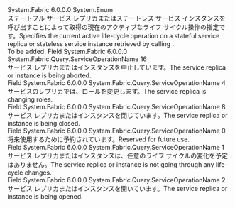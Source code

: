 <Type Name="ServiceOperationName" FullName="System.Fabric.Query.ServiceOperationName">
  <TypeSignature Language="C#" Value="public enum ServiceOperationName" />
  <TypeSignature Language="ILAsm" Value=".class public auto ansi sealed ServiceOperationName extends System.Enum" />
  <TypeSignature Language="DocId" Value="T:System.Fabric.Query.ServiceOperationName" />
  <TypeSignature Language="VB.NET" Value="Public Enum ServiceOperationName" />
  <TypeSignature Language="F#" Value="type ServiceOperationName = " />
  <AssemblyInfo>
    <AssemblyName>System.Fabric</AssemblyName>
    <AssemblyVersion>6.0.0.0</AssemblyVersion>
  </AssemblyInfo>
  <Base>
    <BaseTypeName>System.Enum</BaseTypeName>
  </Base>
  <Docs>
    <summary>
      <para><span data-ttu-id="e38da-101">ステートフル サービス レプリカまたはステートレス サービス インスタンスを呼び出すことによって取得の現在のアクティブなライフ サイクル操作の指定<see cref="M:System.Fabric.FabricClient.QueryClient.GetDeployedReplicaListAsync(System.String,System.Uri)" />です。</span><span class="sxs-lookup"><span data-stu-id="e38da-101">Specifies the current active life-cycle operation on a stateful service replica or stateless service instance retrieved by calling <see cref="M:System.Fabric.FabricClient.QueryClient.GetDeployedReplicaListAsync(System.String,System.Uri)" />.</span></span></para>
    </summary>
    <remarks>To be added.</remarks>
  </Docs>
  <Members>
    <Member MemberName="Abort">
      <MemberSignature Language="C#" Value="Abort" />
      <MemberSignature Language="ILAsm" Value=".field public static literal valuetype System.Fabric.Query.ServiceOperationName Abort = int32(16)" />
      <MemberSignature Language="DocId" Value="F:System.Fabric.Query.ServiceOperationName.Abort" />
      <MemberSignature Language="VB.NET" Value="Abort" />
      <MemberSignature Language="F#" Value="Abort = 16" Usage="System.Fabric.Query.ServiceOperationName.Abort" />
      <MemberType>Field</MemberType>
      <AssemblyInfo>
        <AssemblyName>System.Fabric</AssemblyName>
        <AssemblyVersion>6.0.0.0</AssemblyVersion>
      </AssemblyInfo>
      <ReturnValue>
        <ReturnType>System.Fabric.Query.ServiceOperationName</ReturnType>
      </ReturnValue>
      <MemberValue>16</MemberValue>
      <Docs>
        <summary>
          <para><span data-ttu-id="e38da-102">サービス レプリカまたはインスタンスを中止しています。</span><span class="sxs-lookup"><span data-stu-id="e38da-102">The service replica or instance is being aborted.</span></span></para>
        </summary>
      </Docs>
    </Member>
    <Member MemberName="ChangeRole">
      <MemberSignature Language="C#" Value="ChangeRole" />
      <MemberSignature Language="ILAsm" Value=".field public static literal valuetype System.Fabric.Query.ServiceOperationName ChangeRole = int32(4)" />
      <MemberSignature Language="DocId" Value="F:System.Fabric.Query.ServiceOperationName.ChangeRole" />
      <MemberSignature Language="VB.NET" Value="ChangeRole" />
      <MemberSignature Language="F#" Value="ChangeRole = 4" Usage="System.Fabric.Query.ServiceOperationName.ChangeRole" />
      <MemberType>Field</MemberType>
      <AssemblyInfo>
        <AssemblyName>System.Fabric</AssemblyName>
        <AssemblyVersion>6.0.0.0</AssemblyVersion>
      </AssemblyInfo>
      <ReturnValue>
        <ReturnType>System.Fabric.Query.ServiceOperationName</ReturnType>
      </ReturnValue>
      <MemberValue>4</MemberValue>
      <Docs>
        <summary>
          <para><span data-ttu-id="e38da-103">サービスのレプリカでは、ロールを変更します。</span><span class="sxs-lookup"><span data-stu-id="e38da-103">The service replica is changing roles.</span></span></para>
        </summary>
      </Docs>
    </Member>
    <Member MemberName="Close">
      <MemberSignature Language="C#" Value="Close" />
      <MemberSignature Language="ILAsm" Value=".field public static literal valuetype System.Fabric.Query.ServiceOperationName Close = int32(8)" />
      <MemberSignature Language="DocId" Value="F:System.Fabric.Query.ServiceOperationName.Close" />
      <MemberSignature Language="VB.NET" Value="Close" />
      <MemberSignature Language="F#" Value="Close = 8" Usage="System.Fabric.Query.ServiceOperationName.Close" />
      <MemberType>Field</MemberType>
      <AssemblyInfo>
        <AssemblyName>System.Fabric</AssemblyName>
        <AssemblyVersion>6.0.0.0</AssemblyVersion>
      </AssemblyInfo>
      <ReturnValue>
        <ReturnType>System.Fabric.Query.ServiceOperationName</ReturnType>
      </ReturnValue>
      <MemberValue>8</MemberValue>
      <Docs>
        <summary>
          <para><span data-ttu-id="e38da-104">サービス レプリカまたはインスタンスを閉じています。</span><span class="sxs-lookup"><span data-stu-id="e38da-104">The service replica or instance is being closed.</span></span></para>
        </summary>
      </Docs>
    </Member>
    <Member MemberName="Invalid">
      <MemberSignature Language="C#" Value="Invalid" />
      <MemberSignature Language="ILAsm" Value=".field public static literal valuetype System.Fabric.Query.ServiceOperationName Invalid = int32(0)" />
      <MemberSignature Language="DocId" Value="F:System.Fabric.Query.ServiceOperationName.Invalid" />
      <MemberSignature Language="VB.NET" Value="Invalid" />
      <MemberSignature Language="F#" Value="Invalid = 0" Usage="System.Fabric.Query.ServiceOperationName.Invalid" />
      <MemberType>Field</MemberType>
      <AssemblyInfo>
        <AssemblyName>System.Fabric</AssemblyName>
        <AssemblyVersion>6.0.0.0</AssemblyVersion>
      </AssemblyInfo>
      <ReturnValue>
        <ReturnType>System.Fabric.Query.ServiceOperationName</ReturnType>
      </ReturnValue>
      <MemberValue>0</MemberValue>
      <Docs>
        <summary>
          <para><span data-ttu-id="e38da-105">将来使用するために予約されています。</span><span class="sxs-lookup"><span data-stu-id="e38da-105">Reserved for future use.</span></span></para>
        </summary>
      </Docs>
    </Member>
    <Member MemberName="None">
      <MemberSignature Language="C#" Value="None" />
      <MemberSignature Language="ILAsm" Value=".field public static literal valuetype System.Fabric.Query.ServiceOperationName None = int32(1)" />
      <MemberSignature Language="DocId" Value="F:System.Fabric.Query.ServiceOperationName.None" />
      <MemberSignature Language="VB.NET" Value="None" />
      <MemberSignature Language="F#" Value="None = 1" Usage="System.Fabric.Query.ServiceOperationName.None" />
      <MemberType>Field</MemberType>
      <AssemblyInfo>
        <AssemblyName>System.Fabric</AssemblyName>
        <AssemblyVersion>6.0.0.0</AssemblyVersion>
      </AssemblyInfo>
      <ReturnValue>
        <ReturnType>System.Fabric.Query.ServiceOperationName</ReturnType>
      </ReturnValue>
      <MemberValue>1</MemberValue>
      <Docs>
        <summary>
          <para><span data-ttu-id="e38da-106">サービス レプリカまたはインスタンスは、任意のライフ サイクルの変化を予定はありません。</span><span class="sxs-lookup"><span data-stu-id="e38da-106">The service replica or instance is not going through any life-cycle changes.</span></span></para>
        </summary>
      </Docs>
    </Member>
    <Member MemberName="Open">
      <MemberSignature Language="C#" Value="Open" />
      <MemberSignature Language="ILAsm" Value=".field public static literal valuetype System.Fabric.Query.ServiceOperationName Open = int32(2)" />
      <MemberSignature Language="DocId" Value="F:System.Fabric.Query.ServiceOperationName.Open" />
      <MemberSignature Language="VB.NET" Value="Open" />
      <MemberSignature Language="F#" Value="Open = 2" Usage="System.Fabric.Query.ServiceOperationName.Open" />
      <MemberType>Field</MemberType>
      <AssemblyInfo>
        <AssemblyName>System.Fabric</AssemblyName>
        <AssemblyVersion>6.0.0.0</AssemblyVersion>
      </AssemblyInfo>
      <ReturnValue>
        <ReturnType>System.Fabric.Query.ServiceOperationName</ReturnType>
      </ReturnValue>
      <MemberValue>2</MemberValue>
      <Docs>
        <summary>
          <para><span data-ttu-id="e38da-107">サービス レプリカまたはインスタンスを開いています。</span><span class="sxs-lookup"><span data-stu-id="e38da-107">The service replica or instance is being opened.</span></span></para>
        </summary>
      </Docs>
    </Member>
  </Members>
</Type>